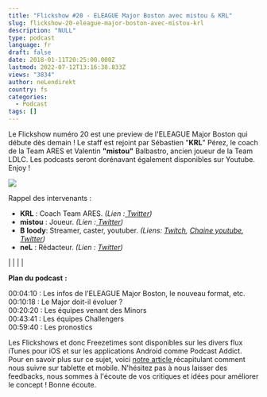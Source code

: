 ```yaml
---
title: "Flickshow #20 - ELEAGUE Major Boston avec mistou & KRL"
slug: flickshow-20-eleague-major-boston-avec-mistou-krl
description: "NULL"
type: podcast
language: fr
draft: false
date: 2018-01-11T20:25:00.000Z
lastmod: 2022-07-12T13:16:38.833Z
views: "3834"
author: neLendirekt
country: fs
categories:
  - Podcast
tags: []
---
```

Le Flickshow numéro 20 est une preview de l'ELEAGUE Major Boston qui débute dès demain ! Le staff est rejoint par Sébastien "**KRL**" Pérez, le coach de la Team ARES et Valentin **"mistou"** Balbastro, ancien joueur de la Team LDLC. Les podcasts seront dorénavant également disponibles sur Youtube. Enjoy !

![](/images/articles/5a25be0c9da4d/images/LIvyQnOPi2RMei7CUx1daEbAeMylyTAeteaZzQzp.jpeg)

Rappel des intervenants :

* **KRL** : Coach Team ARES. _(Lien :[ Twitter](https://twitter.com/KRLcsgo))_
* **mistou** : Joueur. _(Lien :[ Twitter](https://twitter.com/mistoucsgo))_
* **B** **loody**: Streamer, caster, youtuber. _(Liens: [Twitch](https://www.twitch.tv/bloodysusu%5F), [Chaine youtube](https://www.youtube.com/channel/UCC0NyiY%5FPHwuLtmH5hloHUw), [Twitter](https://twitter.com/bloodySuSu))_
* **neL** : Rédacteur. _(Lien : [Twitter](https://twitter.com/neLendirekt))_

|  |
|  |

  
**Plan du podcast** **:**

00:04:10 : Les infos de l'ELEAGUE Major Boston, le nouveau format, etc.  
00:10:18 : Le Major doit-il évoluer ?  
00:20:20 : Les équipes venant des Minors  
00:43:41 : Les équipes Challengers  
00:59:40 : Les pronostics

Les Flickshows et donc Freezetimes sont disponibles sur les divers flux iTunes pour iOS et sur les applications Android comme Podcast Addict. Pour en savoir plus sur ce sujet, voici [notre article ](https://flickshot.fr/fr/comment-ecouter-le-flickshow-sur-telephone-et-tablette/&59a013864d64e)récapitulant comment nous suivre sur tablette et mobile. N'hésitez pas à nous laisser des feedbacks, nous sommes à l'écoute de vos critiques et idées pour améliorer le concept ! Bonne écoute.
